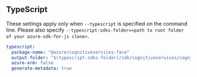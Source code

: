 ## TypeScript

These settings apply only when `--typescript` is specified on the command line.
Please also specify `--typescript-sdks-folder=<path to root folder of your azure-sdk-for-js clone>`.

``` yaml $(typescript)
typescript:
  package-name: "@azure/cognitiveservices-face"
  output-folder: "$(typescript-sdks-folder)/sdk/cognitiveservices/cognitiveservices-face"
  azure-arm: false
  generate-metadata: true
```
